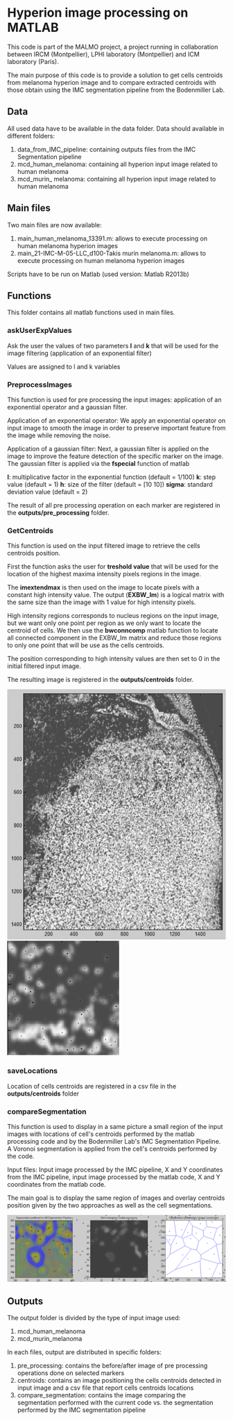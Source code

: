 # Hyperion image processing on MATLAB
This code is part of the MALMO project, a project running in collaboration between IRCM (Montpellier), LPHI laboratory (Montpellier) and ICM laboratory (Paris). 

The main purpose of this code is to provide a solution to get cells centroids from melanoma hyperion image and to compare extracted centroids with those obtain using the IMC segmentation pipeline from the Bodenmiller Lab.

## Data
All used data have to be available in the data folder. Data should available in different folders:

1. data_from_IMC_pipeline: containing outputs files from the IMC Segmentation pipeline
2. mcd_human_melanoma: containing all hyperion input image related to human melanoma
3. mcd_murin_ melanoma: containing all hyperion input image related to human melanoma

## Main files

Two main files are now available:
1. main_human_melanoma_13391.m: allows to execute processing on human melanoma hyperion images
2. main_21-IMC-M-05-LLC_d100-Takis murin melanoma.m: allows to execute processing on human melanoma hyperion images

Scripts have to be run on Matlab (used version: Matlab R2013b)

## Functions

This folder contains all matlab functions used in main files. 

### askUserExpValues

Ask the user the values of two parameters **l** and **k** that will be used for the image filtering (application of an exponential filter)

Values are assigned to l and k variables

### PreprocessImages
This function is used for pre processing the input images: application of an exponential operator and a gaussian filter.

Application of an exponential operator: We apply an exponential operator on input image to smooth the image in order to preserve important feature from the image while removing the noise.

Application of a gaussian filter: Next, a gaussian filter is applied on the image to improve the feature detection of the specific marker on the image. The gaussian filter is applied via the **fspecial** function of matlab

**l**: multiplicative factor in the exponential function (default = 1/100)
**k**: step value (default = 1)
**h**: size of the filter (default = [10 10])
**sigma**: standard deviation value (default = 2)

The result of all pre processing operation on each marker are registered in the **outputs/pre_processing** folder.


### GetCentroids

This function is used on the input filtered image to retrieve the cells centroids position.

First the function asks the user for **treshold value** that will be used for the location of the highest maxima intensity pixels regions in the image.

The **imextendmax** is then used on the image to locate pixels with a constant high intensity value. The output (**EXBW_Im**) is a logical matrix with the same size than the image with 1 value for high intensity pixels.

High intensity regions corresponds to nucleus regions on the input image, but we want only one point per region as we only want to locate the centroid of cells. We then use the **bwconncomp** matlab function to locate all connected component in the EXBW_Im matrix and reduce those regions to only one point that will be use as the cells centroids.

The position corresponding to high intensity values are then set to 0 in the initial filtered input image.

The resulting image is registered in the **outputs/centroids** folder.

![Centroids](./illustrations/centroids1.png "Comparison")
![Centroids zoom](./illustrations/centroids2.png "Comparison")

### saveLocations

Location of cells centroids are registered in a csv file in the **outputs/centroids** folder

### compareSegmentation
This function is used to display in a same picture a small region of the input images with locations of cell's centroids performed by the matlab processing code and by the Bodenmiller Lab's IMC Segmentation Pipeline. A Voronoi segmentation is applied from the cell's centroids performed by the code.

Input files: Input image processed by the IMC pipeline, X and Y coordinates from the IMC pipeline, input image processed by the matlab code, X and Y coordinates from the matlab code.

The main goal is to display the same region of images and overlay centroids position given by the two approaches as well as the cell segmentations.

![Comparison](./illustrations/comparison.png "Comparison")

## Outputs
The output folder is divided by the type of input image used:
1. mcd_human_melanoma
2. mcd_murin_melanoma

In each files, output are distributed in specific folders:
1. pre_processing: contains the before/after image of pre processing operations done on selected markers
2. centroids: contains an image positioning the cells centroids detected in input image and a csv file that report cells centroids locations
3. compare_segmentation: contains the image comparing the segmentation performed with the current code vs. the segmentation performed by the IMC segmentation pipeline

